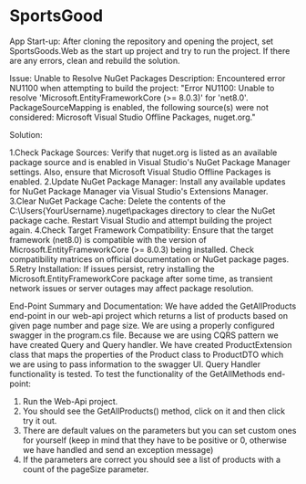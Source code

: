 # SportsGood

App Start-up: After cloning the repository and opening the project, set SportsGoods.Web as the start up project and try to run the project. If there are any errors, clean and rebuild the solution.

Issue: Unable to Resolve NuGet Packages Description: Encountered error NU1100 when attempting to build the project: "Error NU1100: Unable to resolve 'Microsoft.EntityFrameworkCore (>= 8.0.3)' for 'net8.0'. PackageSourceMapping is enabled, the following source(s) were not considered: Microsoft Visual Studio Offline Packages, nuget.org."

Solution:

1.Check Package Sources: Verify that nuget.org is listed as an available package source and is enabled in Visual Studio's NuGet Package Manager settings. Also, ensure that Microsoft Visual Studio Offline Packages is enabled.
2.Update NuGet Package Manager: Install any available updates for NuGet Package Manager via Visual Studio's Extensions Manager.
3.Clear NuGet Package Cache: Delete the contents of the C:\Users{YourUsername}.nuget\packages directory to clear the NuGet package cache. Restart Visual Studio and attempt building the project again.
4.Check Target Framework Compatibility: Ensure that the target framework (net8.0) is compatible with the version of Microsoft.EntityFrameworkCore (>= 8.0.3) being installed. Check compatibility matrices on official documentation or NuGet package pages. 
5.Retry Installation: If issues persist, retry installing the Microsoft.EntityFrameworkCore package after some time, as transient network issues or server outages may affect package resolution.

End-Point Summary and Documentation:
We have added the GetAllProducts end-point in our web-api project which returns a list of products based on given page number and page size.
We are using a properly configured swagger in the program.cs file.
Because we are using CQRS pattern we have created Query and Query handler. 
We have created ProductExtension class that maps the properties of the Product class to ProductDTO which we are using to pass information to the swagger UI.
Query Handler functionality is tested. 
To test the functionality of the GetAllMethods end-point: 
1. Run the Web-Api project.
2. You should see the GetAllProducts() method, click on it and then click try it out.
3. There are default values on the parameters but you can set custom ones for yourself (keep in mind that they have to be positive or 0, otherwise we have handled and send an exception message)
4. If the parameters are correct you should see a list of products with a count of the pageSize parameter.

